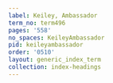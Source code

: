```yaml
---
label: Keiley, Ambassador
term_no: term496
pages: '558'
no_spaces: KeileyAmbassador
pid: keileyambassador
order: '0510'
layout: generic_index_term
collection: index-headings
---
```

